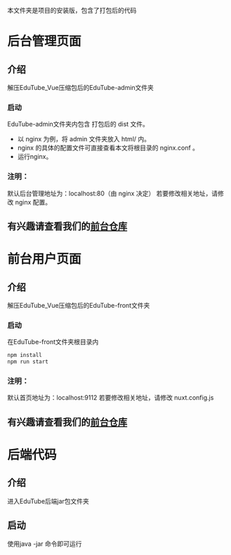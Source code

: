 本文件夹是项目的安装版，包含了打包后的代码

# 后台管理页面

## 介绍

解压EduTube_Vue压缩包后的EduTube-admin文件夹

### 启动

EduTube-admin文件夹内包含 打包后的 dist 文件。

- 以 nginx 为例，将 admin 文件夹放入 html/ 内。
- nginx 的具体的配置文件可直接查看本文将根目录的 nginx.conf 。
- 运行nginx。

### 注明：

默认后台管理地址为：localhost:80（由 nginx 决定）
若要修改相关地址，请修改 nginx 配置。

## 有兴趣请查看我们的[前台仓库](https://gitee.com/agrinJPG/edu-tube_-vue)

# 前台用户页面

## 介绍

解压EduTube_Vue压缩包后的EduTube-front文件夹

### 启动

在EduTube-front文件夹根目录内

```bash
npm install
npm run start
```

### 注明：

默认首页地址为：localhost:9112
若要修改相关地址，请修改 nuxt.config.js

## 有兴趣请查看我们的[前台仓库](https://gitee.com/agrinJPG/edu-tube_-vue)

# 后端代码

## 介绍

进入EduTube后端jar包文件夹

## 启动

使用java -jar 命令即可运行
